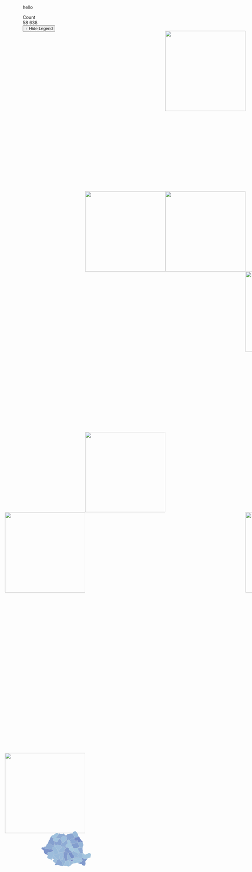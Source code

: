 hello
<div style="margin-top: 15px; margin-bottom: 10px;"> <div class="relative break-inside-avoid svelte-xzha63"> <div class="z-0 rounded-md focus:outline-none svelte-xzha63 leaflet-container leaflet-touch leaflet-fade-anim leaflet-grab leaflet-touch-drag leaflet-touch-zoom" style="height: 390px; position: relative;" tabindex="0"><div class="svelte-xzha63"></div> <div class="absolute z-[401] m-4 flex max-w-60 flex legend-font flex-col bottom-[-9px] left-[-9px] svelte-1ozi2cs" role="group"><div class="bg-white background-blur rounded-t rounded-br shadow-bottom-right svelte-1ozi2cs"> <div class="border-t first:border-none overflow-hidden transition-[border, padding] duration-[350ms] ease-in-out px-2 py-1"><div class="flex flex-col max-h-[300px] transition-[opacity, max-height, overflow-y] duration-[350ms] ease-in-out w-full"><div class="flex flex-wrap flex-col font-semibold"><span>Count</span></div> <div class="flex flex-col justify-center overflow-hidden h-8 w-full"><span class="relative h-2 min-w-56" style="background: linear-gradient(to right, rgb(173, 216, 230), rgb(0, 0, 139));"></span> <div class="flex justify-between"><span class="text-[10px] inline-block">58</span> <span class="text-[10px] inline-block">638</span></div></div></div> </div></div> <div class="bg-white background-blur flex justify-center w-fit transition-[border-radius] ease-in-out shadow-bottom svelte-1ozi2cs rounded-b"><button class="flex z-[1] items-center px-[8px] py-[1.5px]" aria-label="Toggle Legend"><svg xmlns="http://www.w3.org/2000/svg" width="8
		" height="8" viewBox="6 6 12 12" fill="none" stroke="#374151" stroke-width="1" stroke-linecap="round" stroke-linejoin="round" class="transform transition-transform duration-300 ease-in-out text-left gray-500 rotate-[270deg]"><polyline points="14 17 10 12 14 7"></polyline></svg> <span class="sr-only">Hide Legend</span></button></div></div><div class="leaflet-pane leaflet-map-pane" style="transform: translate3d(0px, 0px, 0px);"><div class="leaflet-pane leaflet-tile-pane"><div class="leaflet-layer " style="z-index: 1; opacity: 1;"><div class="leaflet-tile-container leaflet-zoom-animated" style="z-index: 20; transform: translate3d(0px, 0px, 0px) scale(1);"><img alt="" src="https://c.basemaps.cartocdn.com/light_all/6/36/22.png" class="leaflet-tile leaflet-tile-loaded" style="width: 256px; height: 256px; transform: translate3d(455px, -3px, 0px); opacity: 1;"><img alt="" src="https://d.basemaps.cartocdn.com/light_all/6/36/23.png" class="leaflet-tile leaflet-tile-loaded" style="width: 256px; height: 256px; transform: translate3d(455px, 253px, 0px); opacity: 1;"><img alt="" src="https://b.basemaps.cartocdn.com/light_all/6/35/22.png" class="leaflet-tile leaflet-tile-loaded" style="width: 256px; height: 256px; transform: translate3d(199px, -3px, 0px); opacity: 1;"><img alt="" src="https://d.basemaps.cartocdn.com/light_all/6/37/22.png" class="leaflet-tile leaflet-tile-loaded" style="width: 256px; height: 256px; transform: translate3d(711px, -3px, 0px); opacity: 1;"><img alt="" src="https://c.basemaps.cartocdn.com/light_all/6/35/23.png" class="leaflet-tile leaflet-tile-loaded" style="width: 256px; height: 256px; transform: translate3d(199px, 253px, 0px); opacity: 1;"><img alt="" src="https://a.basemaps.cartocdn.com/light_all/6/37/23.png" class="leaflet-tile leaflet-tile-loaded" style="width: 256px; height: 256px; transform: translate3d(711px, 253px, 0px); opacity: 1;"><img alt="" src="https://a.basemaps.cartocdn.com/light_all/6/34/22.png" class="leaflet-tile leaflet-tile-loaded" style="width: 256px; height: 256px; transform: translate3d(-57px, -3px, 0px); opacity: 1;"><img alt="" src="https://a.basemaps.cartocdn.com/light_all/6/38/22.png" class="leaflet-tile leaflet-tile-loaded" style="width: 256px; height: 256px; transform: translate3d(967px, -3px, 0px); opacity: 1;"><img alt="" src="https://b.basemaps.cartocdn.com/light_all/6/34/23.png" class="leaflet-tile leaflet-tile-loaded" style="width: 256px; height: 256px; transform: translate3d(-57px, 253px, 0px); opacity: 1;"><img alt="" src="https://b.basemaps.cartocdn.com/light_all/6/38/23.png" class="leaflet-tile leaflet-tile-loaded" style="width: 256px; height: 256px; transform: translate3d(967px, 253px, 0px); opacity: 1;"></div></div></div><div class="leaflet-pane leaflet-overlay-pane"><svg pointer-events="none" class="leaflet-zoom-animated" width="1363" height="468" viewBox="-114 -39 1363 468" style="transform: translate3d(-114px, -39px, 0px);"><g><path class="outline-none undefined leaflet-interactive" stroke="hsla(211, 16%, 82%, 1)" stroke-opacity="0.9" stroke-width="0.75" stroke-linecap="round" stroke-linejoin="round" fill="#8eb1d6" fill-opacity="0.9" fill-rule="evenodd" d="M628 274L613 277L614 284L609 288L608 300L621 308L626 304L633 289L631 277zM619 288L624 295L619 299L613 297z"></path><path class="outline-none undefined leaflet-interactive" stroke="hsla(211, 16%, 82%, 1)" stroke-opacity="0.9" stroke-width="0.75" stroke-linecap="round" stroke-linejoin="round" fill="#00008b" fill-opacity="0.9" fill-rule="evenodd" d="M619 288L613 297L619 299L624 295z"></path><path class="outline-none undefined leaflet-interactive" stroke="hsla(211, 16%, 82%, 1)" stroke-opacity="0.9" stroke-width="0.75" stroke-linecap="round" stroke-linejoin="round" fill="#92b6d8" fill-opacity="0.9" fill-rule="evenodd" d="M609 288L593 288L591 293L590 302L601 306L596 320L596 332L599 342L609 336L619 324L632 320L634 313L626 304L621 308L608 300z"></path><path class="outline-none undefined leaflet-interactive" stroke="hsla(211, 16%, 82%, 1)" stroke-opacity="0.9" stroke-width="0.75" stroke-linecap="round" stroke-linejoin="round" fill="#7e9ece" fill-opacity="0.9" fill-rule="evenodd" d="M513 277L510 285L498 286L487 293L488 299L482 306L483 313L476 316L478 322L473 323L472 333L480 335L497 332L528 342L535 323L534 308L525 299L518 295L520 289z"></path><path class="outline-none undefined leaflet-interactive" stroke="hsla(211, 16%, 82%, 1)" stroke-opacity="0.9" stroke-width="0.75" stroke-linecap="round" stroke-linejoin="round" fill="#8aadd4" fill-opacity="0.9" fill-rule="evenodd" d="M543 269L541 265L536 274L538 287L530 287L527 291L520 289L518 295L525 299L534 308L535 323L528 342L539 342L547 338L553 340L557 334L551 322L562 317L560 300L564 298L558 298L554 276L548 268z"></path><path class="outline-none undefined leaflet-interactive" stroke="hsla(211, 16%, 82%, 1)" stroke-opacity="0.9" stroke-width="0.75" stroke-linecap="round" stroke-linejoin="round" fill="#8aacd3" fill-opacity="0.9" fill-rule="evenodd" d="M589 230L583 234L582 244L575 250L578 258L577 277L582 287L579 296L587 290L591 293L593 288L609 288L614 284L613 277L605 262L600 262L601 256L593 245z" aria-describedby="leaflet-tooltip-261"></path><path class="outline-none undefined leaflet-interactive" stroke="hsla(211, 16%, 82%, 1)" stroke-opacity="0.9" stroke-width="0.75" stroke-linecap="round" stroke-linejoin="round" fill="#95b9d9" fill-opacity="0.9" fill-rule="evenodd" d="M591 293L587 290L579 296L564 298L560 300L562 317L551 322L557 334L553 340L558 342L569 340L580 343L587 347L599 342L596 332L596 320L601 306L590 302z"></path><path class="outline-none undefined leaflet-interactive" stroke="hsla(211, 16%, 82%, 1)" stroke-opacity="0.9" stroke-width="0.75" stroke-linecap="round" stroke-linejoin="round" fill="#9bc2dd" fill-opacity="0.9" fill-rule="evenodd" d="M626 178L622 183L607 186L601 176L592 182L589 187L595 192L593 198L600 209L607 210L619 223L619 225L624 218L627 221L632 207L634 191z"></path><path class="outline-none undefined leaflet-interactive" stroke="hsla(211, 16%, 82%, 1)" stroke-opacity="0.9" stroke-width="0.75" stroke-linecap="round" stroke-linejoin="round" fill="#7490c8" fill-opacity="0.9" fill-rule="evenodd" d="M589 187L584 182L577 183L566 189L552 207L554 220L573 221L583 234L589 230L600 226L609 230L611 225L618 226L619 223L607 210L600 209L593 198L595 192z"></path><path class="outline-none undefined leaflet-interactive" stroke="hsla(211, 16%, 82%, 1)" stroke-opacity="0.9" stroke-width="0.75" stroke-linecap="round" stroke-linejoin="round" fill="#7e9ece" fill-opacity="0.9" fill-rule="evenodd" d="M637 110L633 105L626 109L613 108L603 113L599 122L605 129L605 147L613 148L619 151L640 149L645 145L669 143L669 136L665 131L671 127L667 122L652 125L642 120z"></path><path class="outline-none undefined leaflet-interactive" stroke="hsla(211, 16%, 82%, 1)" stroke-opacity="0.9" stroke-width="0.75" stroke-linecap="round" stroke-linejoin="round" fill="#667fc1" fill-opacity="0.9" fill-rule="evenodd" d="M711 139L710 129L696 118L693 109L689 107L684 95L678 88L669 93L646 96L637 110L642 120L652 125L667 122L671 127L665 131L669 136L686 136L692 132L697 135z"></path><path class="outline-none undefined leaflet-interactive" stroke="hsla(211, 16%, 82%, 1)" stroke-opacity="0.9" stroke-width="0.75" stroke-linecap="round" stroke-linejoin="round" fill="#95bbda" fill-opacity="0.9" fill-rule="evenodd" d="M706 301L683 291L669 292L659 289L642 289L636 286L633 289L626 304L634 313L632 320L650 317L662 313L680 315L688 310L702 307z" aria-describedby="leaflet-tooltip-253"></path><path class="outline-none undefined leaflet-interactive" stroke="hsla(211, 16%, 82%, 1)" stroke-opacity="0.9" stroke-width="0.75" stroke-linecap="round" stroke-linejoin="round" fill="#97bcda" fill-opacity="0.9" fill-rule="evenodd" d="M516 105L507 101L500 103L483 98L482 103L467 100L460 105L456 112L456 121L465 127L473 129L482 137L491 134L500 125L500 117z"></path><path class="outline-none undefined leaflet-interactive" stroke="hsla(211, 16%, 82%, 1)" stroke-opacity="0.9" stroke-width="0.75" stroke-linecap="round" stroke-linejoin="round" fill="#7b99cc" fill-opacity="0.9" fill-rule="evenodd" d="M524 103L516 105L500 117L500 125L491 134L482 137L473 129L465 127L468 135L465 143L469 156L478 161L490 161L496 158L509 164L523 165L533 134L528 129L528 119L520 114z"></path><path class="outline-none undefined leaflet-interactive" stroke="hsla(211, 16%, 82%, 1)" stroke-opacity="0.9" stroke-width="0.75" stroke-linecap="round" stroke-linejoin="round" fill="#93b7d8" fill-opacity="0.9" fill-rule="evenodd" d="M469 156L463 160L463 167L466 171L475 172L483 191L488 192L497 215L505 228L510 227L506 222L506 206L509 206L518 191L524 190L534 177L523 169L523 165L509 164L496 158L490 161L478 161z" aria-describedby="leaflet-tooltip-269"></path><path class="outline-none undefined leaflet-interactive" stroke="hsla(211, 16%, 82%, 1)" stroke-opacity="0.9" stroke-width="0.75" stroke-linecap="round" stroke-linejoin="round" fill="#8eb2d6" fill-opacity="0.9" fill-rule="evenodd" d="M505 228L497 215L488 192L483 191L475 172L466 171L462 178L452 180L452 193L448 196L450 201L457 208L452 215L461 222L465 232L463 242L477 242L493 238L498 239L505 236z" aria-describedby="leaflet-tooltip-271"></path><path class="outline-none undefined leaflet-interactive" stroke="hsla(211, 16%, 82%, 1)" stroke-opacity="0.9" stroke-width="0.75" stroke-linecap="round" stroke-linejoin="round" fill="#8fb2d6" fill-opacity="0.9" fill-rule="evenodd" d="M505 236L498 239L493 238L477 242L463 242L458 249L471 259L474 270L483 279L491 280L498 286L510 285L513 277L512 258L517 249L514 236z"></path><path class="outline-none undefined leaflet-interactive" stroke="hsla(211, 16%, 82%, 1)" stroke-opacity="0.9" stroke-width="0.75" stroke-linecap="round" stroke-linejoin="round" fill="#99bfdb" fill-opacity="0.9" fill-rule="evenodd" d="M682 183L674 180L663 188L646 188L634 191L632 207L638 217L652 225L659 224L666 232L680 233L685 227L683 218L676 211L670 193L673 189L683 185z"></path><path class="outline-none undefined leaflet-interactive" stroke="hsla(211, 16%, 82%, 1)" stroke-opacity="0.9" stroke-width="0.75" stroke-linecap="round" stroke-linejoin="round" fill="#90b4d7" fill-opacity="0.9" fill-rule="evenodd" d="M547 221L538 221L531 225L514 225L505 228L505 236L514 236L517 249L512 258L513 277L520 289L527 291L530 287L538 287L536 274L541 265L543 269L546 262L547 247L545 230z" aria-describedby="leaflet-tooltip-267"></path><path class="outline-none undefined leaflet-interactive" stroke="hsla(211, 16%, 82%, 1)" stroke-opacity="0.9" stroke-width="0.75" stroke-linecap="round" stroke-linejoin="round" fill="#8aacd3" fill-opacity="0.9" fill-rule="evenodd" d="M711 139L697 135L692 132L686 136L669 136L669 143L675 148L675 155L681 172L683 185L702 184L711 187L710 178L717 166L717 153z"></path><path class="outline-none undefined leaflet-interactive" stroke="hsla(211, 16%, 82%, 1)" stroke-opacity="0.9" stroke-width="0.75" stroke-linecap="round" stroke-linejoin="round" fill="#99bfdb" fill-opacity="0.9" fill-rule="evenodd" d="M751 279L762 272L778 270L782 241L778 234L770 230L762 231L747 241L743 237L741 243L731 243L721 238L715 229L707 233L705 240L711 242L712 266L709 271L712 272L725 283L730 280z"></path><path class="outline-none undefined leaflet-interactive" stroke="hsla(211, 16%, 82%, 1)" stroke-opacity="0.9" stroke-width="0.75" stroke-linecap="round" stroke-linejoin="round" fill="#6e89c5" fill-opacity="0.9" fill-rule="evenodd" d="M373 183L364 181L354 187L357 194L378 211L376 219L379 228L387 238L409 246L412 241L407 234L408 228L417 221L423 224L436 222L452 215L457 208L450 201L448 196L438 198L431 194L422 199L411 193L392 195z" aria-describedby="leaflet-tooltip-275"></path><path class="outline-none undefined leaflet-interactive" stroke="hsla(211, 16%, 82%, 1)" stroke-opacity="0.9" stroke-width="0.75" stroke-linecap="round" stroke-linejoin="round" fill="#7d9ccd" fill-opacity="0.9" fill-rule="evenodd" d="M619 62L608 62L580 67L574 76L566 79L571 85L567 88L573 94L571 102L572 119L580 121L588 115L599 122L603 113L613 108L626 109L633 105L637 110L646 96L640 94L639 86L628 70z"></path><path class="outline-none undefined leaflet-interactive" stroke="hsla(211, 16%, 82%, 1)" stroke-opacity="0.9" stroke-width="0.75" stroke-linecap="round" stroke-linejoin="round" fill="#8cafd5" fill-opacity="0.9" fill-rule="evenodd" d="M566 189L554 187L554 177L534 177L524 190L518 191L509 206L506 206L506 222L510 227L514 225L531 225L538 221L554 220L552 207z"></path><path class="outline-none undefined leaflet-interactive" stroke="hsla(211, 16%, 82%, 1)" stroke-opacity="0.9" stroke-width="0.75" stroke-linecap="round" stroke-linejoin="round" fill="#95bbda" fill-opacity="0.9" fill-rule="evenodd" d="M500 63L490 54L467 68L464 74L444 79L440 87L449 99L456 100L460 105L467 100L482 103L483 98L480 90L484 86L488 91L494 83L492 76L498 76L505 71z"></path><path class="outline-none undefined leaflet-interactive" stroke="hsla(211, 16%, 82%, 1)" stroke-opacity="0.9" stroke-width="0.75" stroke-linecap="round" stroke-linejoin="round" fill="#6c87c4" fill-opacity="0.9" fill-rule="evenodd" d="M618 226L611 225L609 230L600 226L589 230L593 245L601 256L600 262L605 262L613 277L628 274L642 268L633 247L626 245L625 238z" aria-describedby="leaflet-tooltip-259"></path><path class="outline-none undefined leaflet-interactive" stroke="hsla(211, 16%, 82%, 1)" stroke-opacity="0.9" stroke-width="0.75" stroke-linecap="round" stroke-linejoin="round" fill="#83a3d0" fill-opacity="0.9" fill-rule="evenodd" d="M580 121L572 119L563 121L556 134L550 131L544 143L531 141L523 165L523 169L534 177L554 177L554 187L566 189L577 183L566 177L563 169L570 158L579 153L583 143L580 137z"></path><path class="outline-none undefined leaflet-interactive" stroke="hsla(211, 16%, 82%, 1)" stroke-opacity="0.9" stroke-width="0.75" stroke-linecap="round" stroke-linejoin="round" fill="#92b6d8" fill-opacity="0.9" fill-rule="evenodd" d="M498 286L491 280L483 279L474 270L471 259L462 252L454 262L451 274L444 273L433 284L441 292L445 283L453 277L467 287L459 288L454 292L456 301L463 309L476 316L483 313L482 306L488 299L487 293z"></path><path class="outline-none undefined leaflet-interactive" stroke="hsla(211, 16%, 82%, 1)" stroke-opacity="0.9" stroke-width="0.75" stroke-linecap="round" stroke-linejoin="round" fill="#84a5d0" fill-opacity="0.9" fill-rule="evenodd" d="M566 79L555 71L552 64L543 62L534 67L524 63L516 65L513 61L500 63L505 71L498 76L492 76L494 83L488 91L484 86L480 90L483 98L500 103L507 101L516 105L524 103L530 94L541 87L560 90L567 88L571 85z"></path><path class="outline-none undefined leaflet-interactive" stroke="hsla(211, 16%, 82%, 1)" stroke-opacity="0.9" stroke-width="0.75" stroke-linecap="round" stroke-linejoin="round" fill="#96bbda" fill-opacity="0.9" fill-rule="evenodd" d="M642 268L628 274L631 277L633 289L636 286L642 289L659 289L669 292L683 291L706 301L710 295L707 283L700 274L675 271L669 272L660 270L645 271z" aria-describedby="leaflet-tooltip-255"></path><path class="outline-none undefined leaflet-interactive" stroke="hsla(211, 16%, 82%, 1)" stroke-opacity="0.9" stroke-width="0.75" stroke-linecap="round" stroke-linejoin="round" fill="#9bc1dc" fill-opacity="0.9" fill-rule="evenodd" d="M599 122L588 115L580 121L580 137L583 143L579 153L570 158L563 169L566 177L577 183L584 182L589 187L592 182L601 176L607 186L622 183L626 178L628 172L614 165L616 158L613 148L605 147L605 129z"></path><path class="outline-none undefined leaflet-interactive" stroke="hsla(211, 16%, 82%, 1)" stroke-opacity="0.9" stroke-width="0.75" stroke-linecap="round" stroke-linejoin="round" fill="#7f9fce" fill-opacity="0.9" fill-rule="evenodd" d="M711 187L702 184L683 185L673 189L670 193L676 211L683 218L685 227L697 233L707 233L715 229L709 219L713 217L709 193z"></path><path class="outline-none undefined leaflet-interactive" stroke="hsla(211, 16%, 82%, 1)" stroke-opacity="0.9" stroke-width="0.75" stroke-linecap="round" stroke-linejoin="round" fill="#728ec7" fill-opacity="0.9" fill-rule="evenodd" d="M751 279L730 280L725 283L712 272L709 271L700 274L707 283L710 295L702 307L688 310L680 315L672 315L678 322L688 322L692 325L703 324L705 332L716 338L732 339L736 323L734 302L745 289z" aria-describedby="leaflet-tooltip-247"></path><path class="outline-none undefined leaflet-interactive" stroke="hsla(211, 16%, 82%, 1)" stroke-opacity="0.9" stroke-width="0.75" stroke-linecap="round" stroke-linejoin="round" fill="#92b6d8" fill-opacity="0.9" fill-rule="evenodd" d="M452 215L436 222L423 224L417 221L408 228L407 234L412 241L409 246L411 250L405 260L412 266L403 267L405 273L414 274L416 281L432 282L433 284L444 273L451 274L454 262L462 252L458 249L463 242L465 232L461 222z" aria-describedby="leaflet-tooltip-273"></path><path class="outline-none undefined leaflet-interactive" stroke="hsla(211, 16%, 82%, 1)" stroke-opacity="0.9" stroke-width="0.75" stroke-linecap="round" stroke-linejoin="round" fill="#8aadd4" fill-opacity="0.9" fill-rule="evenodd" d="M680 233L666 232L659 224L652 225L638 217L632 207L627 221L624 218L618 226L625 238L626 245L633 247L642 268L645 271L660 270L669 272L673 259L669 257L667 248L674 242z" aria-describedby="leaflet-tooltip-257"></path><path class="outline-none undefined leaflet-interactive" stroke="hsla(211, 16%, 82%, 1)" stroke-opacity="0.9" stroke-width="0.75" stroke-linecap="round" stroke-linejoin="round" fill="#8fb2d6" fill-opacity="0.9" fill-rule="evenodd" d="M707 233L697 233L685 227L674 242L667 248L669 257L673 259L669 272L675 271L700 274L709 271L712 266L711 242L705 240z"></path><path class="outline-none undefined leaflet-interactive" stroke="hsla(211, 16%, 82%, 1)" stroke-opacity="0.9" stroke-width="0.75" stroke-linecap="round" stroke-linejoin="round" fill="#8db1d5" fill-opacity="0.9" fill-rule="evenodd" d="M678 88L674 84L668 64L660 52L651 43L643 43L629 48L623 61L619 62L628 70L639 86L640 94L646 96L669 93z"></path><path class="outline-none undefined leaflet-interactive" stroke="hsla(211, 16%, 82%, 1)" stroke-opacity="0.9" stroke-width="0.75" stroke-linecap="round" stroke-linejoin="round" fill="#94b8d9" fill-opacity="0.9" fill-rule="evenodd" d="M567 88L560 90L541 87L530 94L524 103L520 114L528 119L528 129L533 134L531 141L544 143L550 131L556 134L563 121L572 119L571 102L573 94z"></path><path class="outline-none undefined leaflet-interactive" stroke="hsla(211, 16%, 82%, 1)" stroke-opacity="0.9" stroke-width="0.75" stroke-linecap="round" stroke-linejoin="round" fill="#7896ca" fill-opacity="0.9" fill-rule="evenodd" d="M460 105L456 100L449 99L440 87L433 93L433 103L429 103L426 115L420 121L411 146L407 151L434 151L452 168L463 167L463 160L469 156L465 143L468 135L465 127L456 121L456 112z"></path><path class="outline-none undefined leaflet-interactive" stroke="hsla(211, 16%, 82%, 1)" stroke-opacity="0.9" stroke-width="0.75" stroke-linecap="round" stroke-linejoin="round" fill="#7693c9" fill-opacity="0.9" fill-rule="evenodd" d="M669 143L645 145L640 149L619 151L613 148L616 158L614 165L628 172L626 178L634 191L646 188L663 188L674 180L682 183L681 172L675 155L675 148z"></path><path class="outline-none undefined leaflet-interactive" stroke="hsla(211, 16%, 82%, 1)" stroke-opacity="0.9" stroke-width="0.75" stroke-linecap="round" stroke-linejoin="round" fill="#738fc7" fill-opacity="0.9" fill-rule="evenodd" d="M583 234L573 221L547 221L545 230L547 247L546 262L543 269L548 268L554 276L558 298L579 296L582 287L577 277L578 258L575 250L582 244z" aria-describedby="leaflet-tooltip-265"></path><path class="outline-none undefined leaflet-interactive" stroke="hsla(211, 16%, 82%, 1)" stroke-opacity="0.9" stroke-width="0.75" stroke-linecap="round" stroke-linejoin="round" fill="#83a3d0" fill-opacity="0.9" fill-rule="evenodd" d="M463 167L452 168L434 151L407 151L402 152L394 174L375 177L373 183L392 195L411 193L422 199L431 194L438 198L448 196L452 193L452 180L462 178L466 171z"></path></g></svg></div><div class="leaflet-pane leaflet-shadow-pane"></div><div class="leaflet-pane leaflet-marker-pane"></div><div class="leaflet-pane leaflet-tooltip-pane"></div><div class="leaflet-pane leaflet-popup-pane"></div><div class="leaflet-proxy leaflet-zoom-animated" style="transform: translate3d(9328.66px, 5829.57px, 0px) scale(32);"></div></div><div class="leaflet-control-container"><div class="leaflet-top leaflet-left"></div><div class="leaflet-top leaflet-right"></div><div class="leaflet-bottom leaflet-left"></div><div class="leaflet-bottom leaflet-right"></div></div></div> </div></div>